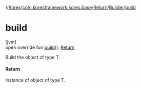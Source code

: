 //[Kores](../../../../index.md)/[com.koresframework.kores.base](../../index.md)/[Return](../index.md)/[Builder](index.md)/[build](build.md)

# build

[jvm]\
open override fun [build](build.md)(): [Return](../index.md)

Build the object of type T.

#### Return

Instance of object of type T.
